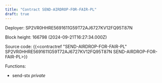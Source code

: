 ```yaml
---
title: "Contract SEND-AIRDROP-FOR-FAIR-PL"
draft: true
---
```

Deployer: SP2VR0HHRE5691611G59T72AJ6727KV12FQ95T87N


 



Block height: 166798 (2024-09-21T16:27:34.000Z)

Source code: {{<contractref "SEND-AIRDROP-FOR-FAIR-PL" SP2VR0HHRE5691611G59T72AJ6727KV12FQ95T87N SEND-AIRDROP-FOR-FAIR-PL>}}

Functions:

* send-stx _private_
